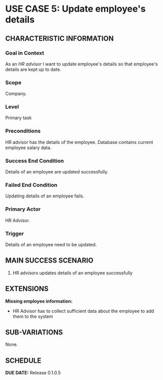 # USE CASE 5: Update employee's details
## CHARACTERISTIC INFORMATION
### Goal in Context

As an *HR advisor* I want to update employee's details so that employee's details are kept up to date.

### Scope

Company.

### Level

Primary task

### Preconditions

HR advisor has the details of the employee. Database contains current employee salary data.

### Success End Condition

Details of an employee are updated successfully.

### Failed End Condition

Updating details of an employee fails.

### Primary Actor

HR Advisor.

### Trigger

Details of an employee need to be updated.

## MAIN SUCCESS SCENARIO

1. HR advisors updates details of an employee successfully

## EXTENSIONS

**Missing employee information:**
- HR Advisor has to collect sufficient data about the employee to add them to the system

## SUB-VARIATIONS

None.

## SCHEDULE

**DUE DATE:** Release 0.1.0.5